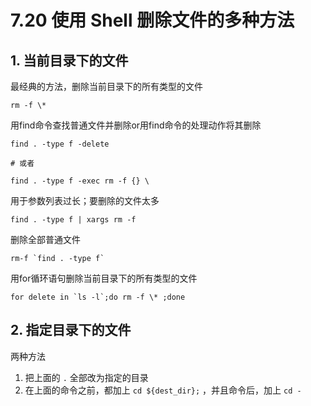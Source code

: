 # 7.20 使用 Shell 删除文件的多种方法

## 1. 当前目录下的文件

最经典的方法，删除当前目录下的所有类型的文件

```shell
rm -f \*
```

用find命令查找普通文件并删除or用find命令的处理动作将其删除

```shell
find . -type f -delete

# 或者

find . -type f -exec rm -f {} \
```

用于参数列表过长；要删除的文件太多

```shell
find . -type f | xargs rm -f
```

删除全部普通文件

```shell
rm-f `find . -type f`
```

用for循环语句删除当前目录下的所有类型的文件

```shell
for delete in `ls -l`;do rm -f \* ;done
```



## 2. 指定目录下的文件

两种方法

1. 把上面的 `.` 全部改为指定的目录
2. 在上面的命令之前，都加上 `cd ${dest_dir};` ，并且命令后，加上 `cd -`

